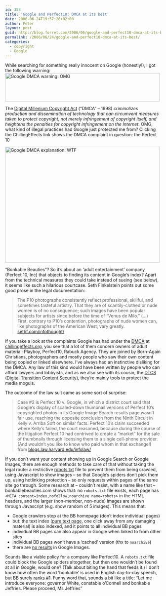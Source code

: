 ```yaml
---
id: 353
title: 'Google and Perfect10: DMCA at its best'
date: 2006-06-24T19:57:26+02:00
author: Peter
layout: post
guid: http://blog.forret.com/2006/06/google-and-perfect10-dmca-at-its-best/
permalink: /2006/06/24/google-and-perfect10-dmca-at-its-best/
categories:
  - copyright
  - Google
---
```

While searching for something really innocent on Google (honestly!), I got the following warning:  
[<img  src="http://static.flickr.com/66/173874573_fcb4373669.jpg" width="500" height="92" alt="Google DMCA warning: OMG" />](http://www.flickr.com/photos/pforret/173874573/ "Photo Sharing")

The [Digital Millenium Copyright Act](http://en.wikipedia.org/wiki/Digital_Millennium_Copyright_Act) (&#8220;DMCA&#8221; &#8211; 1998) _criminalizes production and dissemination of technology that can circumvent measures taken to protect copyright, not merely infringement of copyright itself, and heightens the penalties for copyright infringement on the Internet_. OMG, what kind of illegal practices had Google just protected me from? Clicking the ChillingEffects link shows the DMCA complaint in question: the Perfect 10

[<img  src="http://static.flickr.com/67/173874574_06690af5a3.jpg" width="500" height="375" alt="Google DMCA explanation: WTF" />](http://www.flickr.com/photos/pforret/173874574/ "Photo Sharing")  
<!--more-->

  
&#8220;Bonkable Beauties&#8221;? So it&#8217;s about an &#8216;adult entertainment&#8217; company (Perfect 10, Inc) that objects to finding its content in Google&#8217;s index? Apart from the technical measures they could take instead of sueing (see below), it seems like such a hilarious courtcase. Seth Finkelstein points out some good prose in the legal documentation:

> The P10 photographs consistently reflect professional, skillful, and sometimes tasteful artistry. That they are of scantily-clothed or nude women is of no consequence; such images have been popular subjects for artists since before the time of &#8220;Venus de Milo.&#8221; (&#8230;)  
> First, contrary to P10&#8217;s contention, photographs of nude women can, like photographs of the American West, vary greatly.  
> [sethf.com/infothought/](http://www.sethf.com/infothought/blog/archives/000977.html)

If you take a look at the complaints Google has had under the [DMCA](http://www.google.com/dmca.html) at [chillingeffects.org](http://www.chillingeffects.org/dmca512/keyword.cgi?KeywordID=2), you see that a lot of them concern owners of adult material: Playboy, Perfect10, Rabuck Agency. They are joined by Born-Again Christians, photographers and mostly people who saw their own content being copied or linked elsewhere. I&#8217;ve always had an instinctive disliking for the DMCA. Any law of this kind would have been written by people who can afford lawyers and lobbyists, and as we also see with its cousin, the [DTCS (Digital Transition Content Security)](http://blog.forret.com/2005/12/thought-dmca-was-bad-heres-dtcs/), they&#8217;re mainly tools to protect the media moguls. 

The outcome of the law suit came as some sort of surprise:

> Case #2 is Perfect 10 v. Google, in which a district court said that Google’s display of scaled-down thumbnail versions of Perfect 10’s copyrighted photos in its Google Image Search results page wasn’t fair use, reaching the opposite conclusion from the Ninth Circuit in Kelly v. Arriba Soft on similar facts. Perfect 10’s claim succeeded where Kelly’s failed, the court reasoned, because during the course of the litigation Perfect 10 had contrived to create a “market” for the sale of thumbnails through licensing them to a single cell-phone provider. (And wouldn’t you like to know who paid whom in that exchange!)  
> from [blogs.law.harvard.edu/infolaw/](http://blogs.law.harvard.edu/infolaw/2006/05/22/fair-use-and-market-effects-which-potential-markets-count/)

If you don&#8217;t want your content showing up in Google Search or Google Images, there are enough methods to take care of that without taking the legal route: a restrictive [robots.txt](http://www.robotstxt.org/wc/robots.html) file to prevent them from being crawled, using Javascript to show images &#8211; so that Google&#8217;s spiders don&#8217;t pick them up, using hotlinking protection &#8211; so only requests within pages of the same site go through. Some research at &#8211; couldn&#8217;t resist, with a name like that &#8211; bonkablebeauties.com shows that: no `robots.txt` file exists, each page has `<META content=index,nofollow,noarchive name=robots>` in the HTML headers, and the larger (non-member, non-nude) images are shown through Javascript (e.g. show random of 5 images). This means that: 

  * Google crawlers stop at the BB homepage (don&#8217;t index individual pages)
  * but: the text index ([pure text page](http://www.bonkablebeauties.com/females/), one click away from any damaging material) is also indexed, and it points to all individual BB pages
  * individual BB pages can also appear in Google when linked to from other sites
  * individual BB pages won&#8217;t have a &#8216;cached&#8217; version (thx to `noarchive`) 
  * there are [no results](http://images.google.be/images?q=site%3Abonkablebeauties.com) in Google Images.

Sounds like a viable policy for a company like Perfect10. A `robots.txt` file could block the Google spiders altogether, but then one wouldn&#8217;t be found at all in Google, would one? (Talk about biting the hand that feeds it.) I don&#8217;t know how often the word &#8216;bonkable&#8217; is used in English day-to-day speech, but BB surely [ranks #1](http://www.google.com/search?q=bonkable). Funny word that, sounds a bit like a title: &#8220;Let me introduce everyone: governor White, constable o&#8217;Connell and bonkable Jeffries. Please proceed, Ms Jeffries&#8221;